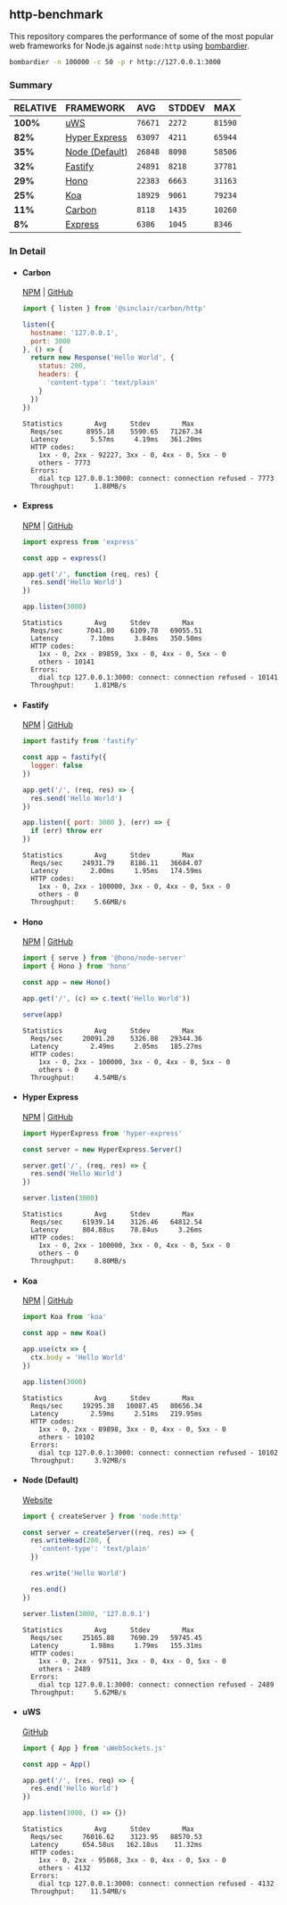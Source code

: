 ## http-benchmark

This repository compares the performance of some of the most popular web frameworks for Node.js against `node:http` using [bombardier](https://github.com/codesenberg/bombardier).

```bash
bombardier -n 100000 -c 50 -p r http://127.0.0.1:3000
```

### Summary

| RELATIVE | FRAMEWORK | AVG | STDDEV | MAX |
| :--- | :--- | :--- | :--- | :--- |
| **100%** | [uWS](#uws) | `76671` | `2272` | `81590` |
| **82%** | [Hyper Express](#hyper-express) | `63097` | `4211` | `65944` |
| **35%** | [Node (Default)](#node-default) | `26848` | `8098` | `58506` |
| **32%** | [Fastify](#fastify) | `24891` | `8218` | `37781` |
| **29%** | [Hono](#hono) | `22383` | `6663` | `31163` |
| **25%** | [Koa](#koa) | `18929` | `9061` | `79234` |
| **11%** | [Carbon](#carbon) | `8118` | `1435` | `10260` |
| **8%** | [Express](#express) | `6386` | `1045` | `8346` |


### In Detail

- #### Carbon
  [NPM](https://npmjs.com/@sinclair/carbon) | [GitHub](https://github.com/sinclairzx81/carbon)
  ```js
  import { listen } from '@sinclair/carbon/http'

  listen({
    hostname: '127.0.0.1',
    port: 3000
  }, () => {
    return new Response('Hello World', {
      status: 200,
      headers: {
        'content-type': 'text/plain'
      }
    })
  })
  ```

  ```
  Statistics        Avg      Stdev        Max
    Reqs/sec      8955.18    5590.65   71267.34
    Latency        5.57ms     4.19ms   361.20ms
    HTTP codes:
      1xx - 0, 2xx - 92227, 3xx - 0, 4xx - 0, 5xx - 0
      others - 7773
    Errors:
      dial tcp 127.0.0.1:3000: connect: connection refused - 7773
    Throughput:     1.88MB/s
  ```

- #### Express
  [NPM](https://npmjs.com/express) | [GitHub](https://github.com/expressjs/express)
  ```js
  import express from 'express'

  const app = express()

  app.get('/', function (req, res) {
    res.send('Hello World')
  })

  app.listen(3000)
  ```

  ```
  Statistics        Avg      Stdev        Max
    Reqs/sec      7041.80    6109.78   69055.51
    Latency        7.10ms     3.84ms   350.50ms
    HTTP codes:
      1xx - 0, 2xx - 89859, 3xx - 0, 4xx - 0, 5xx - 0
      others - 10141
    Errors:
      dial tcp 127.0.0.1:3000: connect: connection refused - 10141
    Throughput:     1.81MB/s
  ```

- #### Fastify
  [NPM](https://npmjs.com/fastify) | [GitHub](https://github.com/fastify/fastify)
  ```js
  import fastify from 'fastify'

  const app = fastify({
    logger: false
  })

  app.get('/', (req, res) => {
    res.send('Hello World')
  })

  app.listen({ port: 3000 }, (err) => {
    if (err) throw err
  })
  ```

  ```
  Statistics        Avg      Stdev        Max
    Reqs/sec     24931.79    8186.11   36684.07
    Latency        2.00ms     1.95ms   174.59ms
    HTTP codes:
      1xx - 0, 2xx - 100000, 3xx - 0, 4xx - 0, 5xx - 0
      others - 0
    Throughput:     5.66MB/s
  ```

- #### Hono
  [NPM](https://npmjs.com/hono) | [GitHub](https://github.com/honojs/hono)
  ```js
  import { serve } from '@hono/node-server'
  import { Hono } from 'hono'

  const app = new Hono()

  app.get('/', (c) => c.text('Hello World'))

  serve(app)
  ```

  ```
  Statistics        Avg      Stdev        Max
    Reqs/sec     20091.20    5326.08   29344.36
    Latency        2.49ms     2.05ms   185.27ms
    HTTP codes:
      1xx - 0, 2xx - 100000, 3xx - 0, 4xx - 0, 5xx - 0
      others - 0
    Throughput:     4.54MB/s
  ```

- #### Hyper Express
  [NPM](https://npmjs.com/hyper-express) | [GitHub](https://github.com/kartikk221/hyper-express)
  ```js
  import HyperExpress from 'hyper-express'

  const server = new HyperExpress.Server()

  server.get('/', (req, res) => {
    res.send('Hello World')
  })

  server.listen(3000)
  ```

  ```
  Statistics        Avg      Stdev        Max
    Reqs/sec     61939.14    3126.46   64812.54
    Latency      804.88us    78.84us     3.26ms
    HTTP codes:
      1xx - 0, 2xx - 100000, 3xx - 0, 4xx - 0, 5xx - 0
      others - 0
    Throughput:     8.80MB/s
  ```

- #### Koa
  [NPM](https://npmjs.com/koa) | [GitHub](https://github.com/koajs/koa)
  ```js
  import Koa from 'koa'

  const app = new Koa()

  app.use(ctx => {
    ctx.body = 'Hello World'
  })

  app.listen(3000)
  ```

  ```
  Statistics        Avg      Stdev        Max
    Reqs/sec     19295.38   10087.45   80656.34
    Latency        2.59ms     2.51ms   219.95ms
    HTTP codes:
      1xx - 0, 2xx - 89898, 3xx - 0, 4xx - 0, 5xx - 0
      others - 10102
    Errors:
      dial tcp 127.0.0.1:3000: connect: connection refused - 10102
    Throughput:     3.92MB/s
  ```

- #### Node (Default)
  [Website](https://nodejs.org/api/http.html)
  ```js
  import { createServer } from 'node:http'

  const server = createServer((req, res) => {
    res.writeHead(200, {
      'content-type': 'text/plain'
    })

    res.write('Hello World')

    res.end()
  })

  server.listen(3000, '127.0.0.1')
  ```

  ```
  Statistics        Avg      Stdev        Max
    Reqs/sec     25165.88    7690.29   59745.45
    Latency        1.98ms     1.79ms   155.31ms
    HTTP codes:
      1xx - 0, 2xx - 97511, 3xx - 0, 4xx - 0, 5xx - 0
      others - 2489
    Errors:
      dial tcp 127.0.0.1:3000: connect: connection refused - 2489
    Throughput:     5.62MB/s
  ```

- #### uWS
  [GitHub](https://github.com/uNetworking/uWebSockets.js)
  ```js
  import { App } from 'uWebSockets.js'

  const app = App()

  app.get('/', (res, req) => {
    res.end('Hello World')
  })

  app.listen(3000, () => {})
  ```

  ```
  Statistics        Avg      Stdev        Max
    Reqs/sec     76016.62    3123.95   88570.53
    Latency      654.58us   162.18us    11.32ms
    HTTP codes:
      1xx - 0, 2xx - 95868, 3xx - 0, 4xx - 0, 5xx - 0
      others - 4132
    Errors:
      dial tcp 127.0.0.1:3000: connect: connection refused - 4132
    Throughput:    11.54MB/s
  ```


